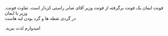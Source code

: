 <html>
<head>
</head>
<body>
  <p style="float:right;">
.فونت ایمان یک فونت برگرفته از فونت وزیر آقای صابر راستی کردار است

.تفاوت فونت وزیر با ایمان در گردی نقطه ها و گرد بودن لبه هاست

.امیدوارم لذت ببرید

  </p>
</body>
</html>
